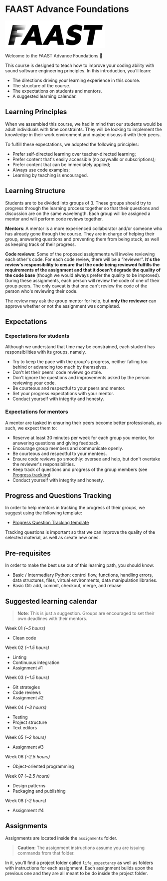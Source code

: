 # FAAST Advance Foundations

![FAAST logo](/images/FAAST_preto.png)

Welcome to the FAAST Advance Foundations 🎉

This course is designed to teach how to improve your coding ability with sound software engineering principles. In this introduction, you'll learn:

- The directions driving your learning experience in this course.
- The structure of the course.
- The expectations on students and mentors.
- A suggested learning calendar.

## Learning Principles

When we assembled this course, we had in mind that our students would be adult individuals with time constraints. They will be looking to implement the knowledge in their work environment and maybe discuss it with their peers.

To fulfill these expectations, we adopted the following principles:

- Prefer self-directed learning over teacher-directed learning;
- Prefer content that's easily accessible (no paywalls or subscriptions);
- Prefer content that can be immediately applied;
- Always use code examples;
- Learning by teaching is encouraged.

## Learning Structure

Students are to be divided into groups of 3. These groups should try to progress through the learning process together so that their questions and discussion are on the same wavelength. Each group will be assigned a mentor and will perform code reviews together.

**Mentors**: A mentor is a more experienced collaborator and/or someone who has already gone through the course. They are in charge of helping their group, answering questions and preventing them from being stuck, as well as keeping track of their progress.

**Code reviews**: Some of the proposed assignments will involve reviewing each other's code. For each code review, there will be a “reviewer”. **It's the review's responsibility to ensure that the code being reviewed fulfills the requirements of the assignment and that it doesn't degrade the quality of the code base** (though we would always prefer the quality to be improved). During these assignments, each person will review the code of one of their group peers. The only caveat is that one can't review the code of the person who's reviewing their code.

The review may ask the group mentor for help, but **only the reviewer** can approve whether or not the assignment was completed.

## Expectations

### Expectations for students

Although we understand that time may be constrained, each student has responsibilities with its groups, namely.

- Try to keep the pace with the group's progress, neither falling too behind or advancing too much by themselves.
- Don't let their peers' code reviews go stale.
- Don't ignore the questions and improvements asked by the person reviewing your code.
- Be courteous and respectful  to your peers and mentor.
- Set your progress expectations with your mentor.
- Conduct yourself with integrity and honesty.

### Expectations for mentors

A mentor are tasked in ensuring their peers become better professionals, as such, we expect them to:

- Reserve at least 30 minutes per week for each group you mentor, for answering questions and giving feedback.
- Encourage group members and communicate openly.
- Be courteous and respectful to your mentees.
- Ensure code reviews go smoothly: oversee and help, but don't overtake the reviewer's responsibilities.
- Keep track of questions and progress of the group members (see [Progress tracking](#progress-and-questions-tracking))
- Conduct yourself with integrity and honesty.

## Progress and Questions Tracking

In order to help mentors in tracking the progress of their groups, we suggest using the following template:

- [Progress Question Tracking template](./references/questions_and_tracking_template.xlsx)

Tracking questions is important so that we can improve the quality of the selected material, as well as create new ones.

## Pre-requisites

In order to make the best use out of this learning path, you should know:

- Basic / Intermediary Python: control flow, functions, handling errors, data structures, files, virtual environments, data manipulation libraries.
- Basic Git: add, commit, checkout, merge, and rebase

## Suggested learning calendar

> **Note**: This is just a suggestion. Groups are encouraged to set their own deadlines with their mentors.

Week 01 _(~5 hours)_

- Clean code

Week 02 _(~1.5 hours)_

- Linting
- Continuous integration
- Assignment #1

Week 03 _(~1.5 hours)_

- Git strategies
- Code reviews
- Assignment #2

Week 04 _(~3 hours)_

- Testing
- Project structure
- Text editors

Week 05 _(~2 hours)_

- Assignment #3

Week 06 _(~2.5 hours)_

- Object-oriented programming

Week 07 _(~2.5 hours)_

- Design patterns
- Packaging and publishing

Week 08 _(~2 hours)_

- Assignment #4

## Assignments

Assignments are located inside the `assignments` folder.

> **Caution**: The assignment instructions assume you are issuing commands from that folder.

In it, you'll find a project folder called `life_expectancy` as well as folders with instructions for each assignment. Each assignment builds upon the previous one and they are all meant to be do inside the project folder.
